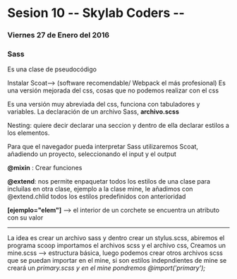 # Sesion 10 -- Skylab Coders --
### Viernes 27 de Enero del 2016

### Sass

Es una clase de pseudocódigo

Instalar Scoat--> (software recomendable/ Webpack el más profesional)
Es una versión mejorada del css, cosas que no podemos realizar con el css

Es una versión muy abreviada del css, funciona con tabuladores y variables.
La declaración de un archivo Sass, **archivo.scss**

Nesting: quiere decir declarar una seccion y dentro de ella declarar estilos a los elementos.

Para que el navegador pueda interpretar Sass utilizaremos Scoat, añadiendo un proyecto, seleccionando el input y el output

**@mixin** : Crear funciones 

**@extend**: nos permite enpaquetar todos los estilos de una clase para incluilas en otra clase, ejemplo a la clase mine, le añadimos con @extend.chlid todos los estilos predefinidos con anterioridad

**[ejemplo="elem"]** --> el interior de un corchete se encuentra un atributo con su valor


---------------------------------------
La idea es crear un archivo sass y dentro crear un stylus.scss, abiremos el programa scoop importamos el archivos scss y el archivo css, 
Creamos un mine.scss --> estructura básica, luego podemos crear otros archivos scss que se puedan importar en el mine, si son estilos indepndientes de mine se creará un _primary.scss y en el mine pondremos @import('primary');_

